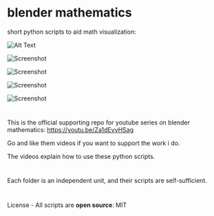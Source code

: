 # blender mathematics

short python scripts to aid math visualization:

![Alt Text](http://i.imgur.com/8dgqt3L.gif)

![Screenshot](https://imgur.com/2gR5YKR.png)

![Screenshot](https://imgur.com/yeQlF7k.png)

![Screenshot](https://imgur.com/a5Ark7J.png)

![Screenshot](https://imgur.com/mpzPlyl.png)

#
This is the official supporting repo for youtube series on blender mathematics: https://youtu.be/Za1dEvyHSag

Go and like them videos if you want to support the work i do. 

The videos explain how to use these python scripts.
#
Each folder is an independent unit, and their scripts are self-sufficient.
#
License - All scripts are **open source**: MIT
